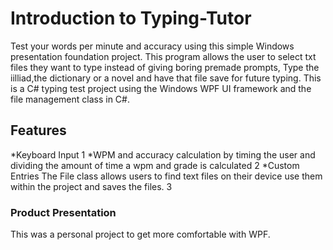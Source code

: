 
# Introduction to Typing-Tutor
  Test your words per minute and accuracy using this simple Windows presentation foundation project. This program allows the user to select txt files they want to type instead of giving boring premade prompts, Type the iilliad,the dictionary or a novel and have that file save for future typing. This is a C# typing test project using the Windows WPF UI framework and the file management class in C#. 

##  Features
  *Keyboard Input 1
  *WPM and accuracy calculation by timing the user and dividing the amount of time a wpm and grade is calculated 2
  *Custom Entries The File class allows users to find text files on their device use them within the project and saves the files. 3

###  Product Presentation

This was a personal project to get more comfortable with WPF.
